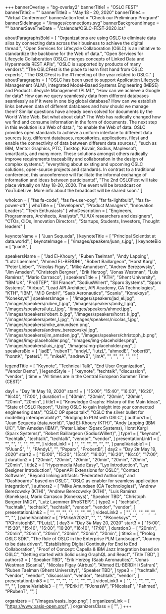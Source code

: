 +++
bannerOverlay = "bg-overlay2"
bannerTitle1 = "OSLC FEST"
bannerTitle2 = ""
bannerTitle3 = "May 18 - 20, 2020"
bannerTitle4 = "Virtual Conference"
bannerActionText = "Check our Preliminary Program!"
bannerSideImage = "/images/connections.svg"
bannerBackgroundImage = ""
bannerSaveTheDate = "/calendar/OSLC-FEST-2020.ics"

aboutParagraphsBold = [
  "Organizations are using OSLC to eliminate data silos by connecting data across their business to achieve the digital thread.",
  "Open Services for Lifecycle Collaboration (OSLC) is an initiative to standardize the backbone for the Web of data.",
  "Open Services for Lifecycle Collaboration (OSLC) merges concepts of Linked Data and Hypermedia REST APIs",
  "OSLC is supported by products of many vendors",
  "The OSLCFest is the place to learn first hand from OSLC experts",
  "The OSLCFest is the #1 meeting of the year related to OSLC."
]
aboutParagraphs = [
  "OSLC has been used to support Application Lifecycle Management (ALM), integrated Model-Based Systems Engineering (MBSE) and Product Lifecycle Management (PLM).",
  "How can we achieve a Google for data? How can we query seamlessly data from different databases seamlessly as if it were in one big global database? How can we establish links between data of different databases and how should we manage them? Similar questions have already been solved for documents by the World Wide Web. But what about data? The Web has radically changed how we find and consume information in the form of documents. The next step in this evolution is a Web of data.",
  "to enable the Web of data. OSLC provides open standards to achieve a uniform interface to different data sources (e.g. different databases, repositories, applications, files) and enable the connectivity of data between different data sources.",
  "such as IBM, Mentor Graphics, PTC, Tasktop, Kovair, Sodius, Maplessoft, smartfacts, and many more. These solutions amongst others radically improve requirements traceability and collaboration in the design of complex systems.",
  "everything about existing and upcoming OSLC solutions, open-source projects and standards. In contrast to a traditional conference, this unconference will facilitate the informal exchange of information and ideas between participants!",
  "The 2nd OSLCFest will take place virtually on May 18-20, 2020. The event will be broadcast on YouTubeLive. More info about the broadcast will be shared soon."
]

whoIcon = [
  "fas fa-code",
  "fas fa-user-cog",
  "far fa-lightbulb",
  "fas fa-power-off"
]
whoTitle = [
  "Developers",
  "Product Managers",
  "Innovation Leaders",
  "Tech Enthusiasts"
]
whoDescription = [
  "Engineers, Programmers, Architects, Analysts",
  "UI/UX researchers and designers",
  "CTOs, CIOs, Innovation Directors",
  "Startups, Students, Investors, Thought leaders"
]

keynoteName = [
  "Juan Sequeda",
]
keynoteTitle = [
  "Principal Scientist at data.world",
]
keynoteImage = [
  "/images/speakers/juan_s.jpg",
]
keynoteBio = [
  "juanS",
]


speakersName = [
  "Jad El-Khoury",
  "Ruben Taelman",
  "Andy Lapping",
  "Lutz Laemmer",
  "Ahmed EL-BERDHI",
  "Robert Baillargeon",
  "Horst Kargl",
  "Peter Lieber",
  "Nicolas Figay",
  "Mike Amundsen",
  "Andrew Berezowsky",
  "Jim Amsden",
  "Christoph Bergner",
  "Erik Herzog",
  "Jonas Westman",
  "Luis Ramirez",
  "Mario Carrasco",
]
speakersTitle = [
  "KTH",
  "Ghent University",
  "IBM UK",
  "ProSTEP",
  "SII France",
  "SodiusWillert",
  "Sparx Systems",
  "Sparx Systems",
  "Airbus",
  "Lead API Architect, API Academy, CA Technologies",
  "KTH",
  "IBM",
  "MID GmbH",
  "Saab Aeronautics",
  "Scania",
  "Koneksys",
  "Koneksys"
]
speakersImage = [
  "/images/speakers/jad_el.jpg",
  "/images/speakers/ruben_t.jpg",
  "/images/speakers/andy_l.jpg",
  "/images/speakers/lutz_l.jpg",
  "/images/speakers/ahmed.jpg",
  "/images/speakers/robert_b.jpg",
  "/images/speakers/horst_k.jpg",
  "/images/speakers/peter_l.jpg",
  "/images/speakers/nicolas_f.jpg",
  "/images/speakers/mike_amundsen.png",
  "/images/speakers/andrew_berezovskyi.jpg",
  "/images/speakers/jim_amsden.jpg",
  "/images/speakers/christoph_b.png",
  "/images/img-placeholder.png",
  "/images/img-placeholder.png",
  "/images/speakers/luis_r.jpg",
  "/images/img-placeholder.png",
]
speakersBio = [
  "jadE",
  "rubenT",
  "andyL",
  "lutzL",
  "ahmedE",
  "robertB",
  "horstK",
  "peterL",
  "",
  "mikeA",
  "andrewB",
  "jimA",
  "",
  "",
  "",
  "",
  ""
]

legendTitle = [
  "Keynote",
  "Technical Talk",
  "End User Organization",
  "Vendor Demo",
]
legendStyle = [
  "keynote",
  "techtalk",
  "discussion",
  "vendor",
]
time = "All times are in the Central European Summer Time (CEST)"

day1 = "Day 1# May 18, 2020"
start1 = [
  "15:00",
  "15:40",
  "16:00",
  "16:20",
  "16:40",
  "17:00",
]
duration1 = [
  "40min",
  "20min",
  "20min",
  "20min",
  "20min",
  "20min",
]
title1 = [
  "Knowledge Graphs: History of the Main Ideas",
  "State of OSLC Report",
  "Using OSLC to gain Insight into your connected engineering data",
  "OSLC OP specs talk",
  "OSLC the silver bullet for modelling interoperability?",
  "Bridging to PLM with OSLC",
]
authors1 = [
  "Juan Sequeda (data.world)",
  "Jad El-Khoury (KTH)",
  "Andy Lapping (IBM UK)",
  "Jim Amsden (IBM)",
  "Peter Lieber (Sparx Systems), Horst Kargl (Sparx Systems)",
  "Robert Baillargeon (SodiusWillert)",
]
type1 = [
  "keynote",
  "techtalk",
  "techtalk",
  "techtalk",
  "vendor",
  "vendor",
]
presentationLink1 = [
  "",
  "",
  "",
  "",
  "",
  "",
]
videoLink1 = [
  "",
  "",
  "",
  "",
  "",
  "",
]
panelVariable1 = [
  "PJuanS",
  "",
  "PAndyL",
  "",
  "Psparx",
  "ProbertB",
]
day2 = "Day 2# May 19, 2020"
start2 = [
  "15:00",
  "15:20",
  "15:40",
  "16:00",
  "16:20",
  "16:40",
  "17:00",
]
duration2 = [
  "20min",
  "20min",
  "20min",
  "20min",
  "20min",
  "20min",
  "20min",
]
title2 = [
  "Hypermedia Made Easy",
  "Lyo Introduction",
  "Lyo Designer Introduction",
  "OpenAPI Extensions for OSLC",
  "Contact Software",
  "Beyond linking artifacts: “Federated Authoring” and “Dashboards” based on OSLC",
  "OSLC as enabler for seamless application integration",
]
authors2 = [
  "Mike Amundsen (CA Technologies)",
  "Andrew Berezowsky (KTH)",
  "Andrew Berezowsky (KTH)",
  "Luis Ramirez (Koneksys), Mario Carrasco (Koneksys)",
  "Speaker TBD",
  "Christoph Bergner (MID)",
  "Lutz Laemmer (ProSTEP)",
]
type2 = [
  "techtalk",
  "techtalk",
  "techtalk",
  "techtalk",
  "vendor",
  "vendor",
  "vendor",
]
presentationLink2 = [
  "",
  "",
  "",
  "",
  "",
  "",
  "",
]
videoLink2 = [
  "",
  "",
  "",
  "",
  "",
  "",
  "",
]
panelVariable2 = [
  "PMikeA2020",
  "",
  "",
  "PKoneksys",
  "",
  "PChristophB",
  "PLutzL",
]
day3 = "Day 3# May 20, 2020"
start3 = [
  "15:00",
  "15:20",
  "15:40",
  "16:00",
  "16:20",
  "16:40",
  "17:00",
]
duration3 = [
  "20min",
  "20min",
  "20min",
  "20min",
  "20min",
  "20min",
  "20min",
]
title3 = [
  "Prolog OSLC SDK",
  "The Role of OSLC in the Enterprise PLM Landscape",
  "Journey to be data driven",
  "Establishing Digital Continuity for End to End Collaboration",
  "Proof of Concept: Capella & IBM Jazz Integration based on OSLC",
  "Getting started with Solid using GraphQL and React",
  "Title TBD",
]
authors3 = [
  "Speaker TBD",
  "Erik Herzog (Saab Aeronautics)",
  "Jonas Westman (Scania)",
  "Nicolas Figay (Airbus)",
  "Ahmed EL-BERDHI (Safran)",
  "Ruben Taelman (Ghent University)",
  "Speaker TBD",
]
type3 = [
  "techtalk",
  "vendor",
  "vendor",
  "discussion",
  "vendor",
  "techtalk",
  "vendor",
]
presentationLink3 = [
  "",
  "",
  "",
  "",
  "",
  "",
  "",
]
videoLink3 = [
  "",
  "",
  "",
  "",
  "",
  "",
  "",
]
panelVariable3 = [
  "",
  "PErikH",
  "PJonasW",
  "PNicolasF",
  "Pahmed",
  "PRubenT",
  "",
]


organizers = [
    "/images/oasis_logo.png",
]
organizersLink = [
    "https://www.oasis-open.org/",
]
organizersClass = [
    "",
]
+++
